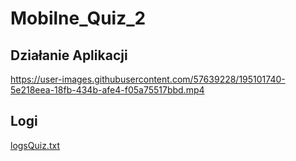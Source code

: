 # Mobilne_Quiz_2

## Działanie Aplikacji

https://user-images.githubusercontent.com/57639228/195101740-5e218eea-18fb-434b-afe4-f05a75517bbd.mp4

## Logi

[logsQuiz.txt](https://github.com/miloszAlejster/Mobilne_Quiz_2/files/9747212/logsQuiz.txt)
